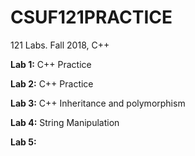 # CSUF121PRACTICE
121 Labs. Fall 2018, C++

**Lab 1:** C++ Practice

**Lab 2:** C++ Practice

**Lab 3:** C++ Inheritance and polymorphism

**Lab 4:** String Manipulation

**Lab 5:**

